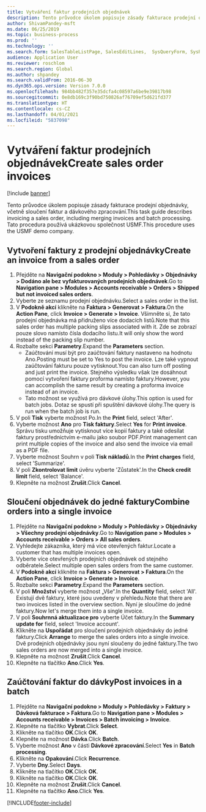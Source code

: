 ```yaml
---
title: Vytváření faktur prodejních objednávek
description: Tento průvodce úkolem popisuje zásady fakturace prodejní objednávky, včetně sloučení faktur a dávkového zpracování.
author: ShivamPandey-msft
ms.date: 06/25/2019
ms.topic: business-process
ms.prod: ''
ms.technology: ''
ms.search.form: SalesTableListPage, SalesEditLines,  SysQueryForm, SysRecurrence
audience: Application User
ms.reviewer: roschlom
ms.search.region: Global
ms.author: shpandey
ms.search.validFrom: 2016-06-30
ms.dyn365.ops.version: Version 7.0.0
ms.openlocfilehash: 984bb482f357e35dcfa4c08597a6be9e39817b98
ms.sourcegitcommit: 0e8db169c3f90bd750826af76709ef5d621fd377
ms.translationtype: HT
ms.contentlocale: cs-CZ
ms.lasthandoff: 04/01/2021
ms.locfileid: "5837098"
---
```

# <a name="create-sales-order-invoices"></a><span data-ttu-id="328d0-103">Vytváření faktur prodejních objednávek</span><span class="sxs-lookup"><span data-stu-id="328d0-103">Create sales order invoices</span></span>

[!include [banner](../../includes/banner.md)]

<span data-ttu-id="328d0-104">Tento průvodce úkolem popisuje zásady fakturace prodejní objednávky, včetně sloučení faktur a dávkového zpracování.</span><span class="sxs-lookup"><span data-stu-id="328d0-104">This task guide describes invoicing a sales order, including merging invoices and batch processing.</span></span> <span data-ttu-id="328d0-105">Tato procedura používá ukázkovou společnost USMF.</span><span class="sxs-lookup"><span data-stu-id="328d0-105">This procedure uses the USMF demo company.</span></span>


## <a name="create-an-invoice-from-a-sales-order"></a><span data-ttu-id="328d0-106">Vytvoření faktury z prodejní objednávky</span><span class="sxs-lookup"><span data-stu-id="328d0-106">Create an invoice from a sales order</span></span>
1. <span data-ttu-id="328d0-107">Přejděte na **Navigační podokno > Moduly > Pohledávky > Objednávky > Dodáno ale bez vyfakturovaných prodejních objednávek**.</span><span class="sxs-lookup"><span data-stu-id="328d0-107">Go to **Navigation pane > Modules > Accounts receivable > Orders > Shipped but not invoiced sales orders**.</span></span>
2. <span data-ttu-id="328d0-108">Vyberte ze seznamu prodejní objednávku.</span><span class="sxs-lookup"><span data-stu-id="328d0-108">Select a sales order in the list.</span></span> 
3. <span data-ttu-id="328d0-109">V **Podokně akcí** klikněte na **Faktura > Generovat > Faktura**.</span><span class="sxs-lookup"><span data-stu-id="328d0-109">On the **Action Pane**, click **Invoice > Generate > Invoice**.</span></span> <span data-ttu-id="328d0-110">Všimněte si, že tato prodejní objednávka má přidruženo více dodacích listů.</span><span class="sxs-lookup"><span data-stu-id="328d0-110">Note that this sales order has multiple packing slips associated with it.</span></span> <span data-ttu-id="328d0-111">Zde se zobrazí pouze slovo <multiple> namísto čísla dodacího listu.</span><span class="sxs-lookup"><span data-stu-id="328d0-111">It will only show the word <multiple> instead of the packing slip number.</span></span>  
4. <span data-ttu-id="328d0-112">Rozbalte sekci **Parametry**.</span><span class="sxs-lookup"><span data-stu-id="328d0-112">Expand the **Parameters** section.</span></span>
    - <span data-ttu-id="328d0-113">Zaúčtování musí být pro zaúčtování faktury nastaveno na hodnotu Ano.</span><span class="sxs-lookup"><span data-stu-id="328d0-113">Posting must be set to Yes to post the invoice.</span></span> <span data-ttu-id="328d0-114">Lze také vypnout zaúčtování fakturu pouze vytisknout.</span><span class="sxs-lookup"><span data-stu-id="328d0-114">You can also turn off posting and just print the invoice.</span></span> <span data-ttu-id="328d0-115">Stejného výsledku však lze dosáhnout pomocí vytvoření faktury proforma namísto faktury.</span><span class="sxs-lookup"><span data-stu-id="328d0-115">However, you can accomplish the same result by creating a proforma invoice instead of an invoice.</span></span>  
    - <span data-ttu-id="328d0-116">Tato možnost se využívá pro dávkové úlohy.</span><span class="sxs-lookup"><span data-stu-id="328d0-116">This option is used for batch jobs.</span></span> <span data-ttu-id="328d0-117">Dotaz se spustí při spuštění dávkové úlohy.</span><span class="sxs-lookup"><span data-stu-id="328d0-117">The query is run when the batch job is run.</span></span>
5. <span data-ttu-id="328d0-118">V poli **Tisk** vyberte možnost Po.</span><span class="sxs-lookup"><span data-stu-id="328d0-118">In the **Print** field, select 'After'.</span></span>
6. <span data-ttu-id="328d0-119">Vyberte možnost **Ano** pro **Tisk faktury**.</span><span class="sxs-lookup"><span data-stu-id="328d0-119">Select **Yes** for **Print invoice**.</span></span> <span data-ttu-id="328d0-120">Správu tisku umožňuje vytisknout více kopií faktury a také odesílat faktury prostřednictvím e-mailu jako soubor PDF.</span><span class="sxs-lookup"><span data-stu-id="328d0-120">Print management can print  multiple copies of the invoice and also send the invoice via email as a PDF file.</span></span>  
7. <span data-ttu-id="328d0-121">Vyberte možnost Souhrn v poli **Tisk nákladů**.</span><span class="sxs-lookup"><span data-stu-id="328d0-121">In the **Print charges** field, select 'Summarize'.</span></span>
8. <span data-ttu-id="328d0-122">V poli **Zkontrolovat limit** úvěru vyberte 'Zůstatek'.</span><span class="sxs-lookup"><span data-stu-id="328d0-122">In the **Check credit limit** field, select 'Balance'.</span></span>
9. <span data-ttu-id="328d0-123">Klepněte na možnost **Zrušit**.</span><span class="sxs-lookup"><span data-stu-id="328d0-123">Click **Cancel**.</span></span>

## <a name="combine-orders-into-a-single-invoice"></a><span data-ttu-id="328d0-124">Sloučení objednávek do jedné faktury</span><span class="sxs-lookup"><span data-stu-id="328d0-124">Combine orders into a single invoice</span></span>
1. <span data-ttu-id="328d0-125">Přejděte na **Navigační podokno > Moduly > Pohledávky > Objednávky > Všechny prodejní objednávky**.</span><span class="sxs-lookup"><span data-stu-id="328d0-125">Go to **Navigation pane > Modules > Accounts receivable > Orders > All sales orders**.</span></span>
2. <span data-ttu-id="328d0-126">Vyhledejte zákazníka, který má více otevřených faktur.</span><span class="sxs-lookup"><span data-stu-id="328d0-126">Locate a customer that has multiple invoices open.</span></span>
3. <span data-ttu-id="328d0-127">Vyberte více otevřených prodejních objednávek od stejného odběratele.</span><span class="sxs-lookup"><span data-stu-id="328d0-127">Select multiple open sales orders from the same customer.</span></span>
4. <span data-ttu-id="328d0-128">V **Podokně akcí** klikněte na **Faktura > Generovat > Faktura**.</span><span class="sxs-lookup"><span data-stu-id="328d0-128">On the **Action Pane**, click **Invoice > Generate > Invoice**.</span></span>
5. <span data-ttu-id="328d0-129">Rozbalte sekci **Parametry**.</span><span class="sxs-lookup"><span data-stu-id="328d0-129">Expand the **Parameters** section.</span></span>
6. <span data-ttu-id="328d0-130">V poli **Množství** vyberte možnost „Vše“.</span><span class="sxs-lookup"><span data-stu-id="328d0-130">In the **Quantity** field, select 'All'.</span></span> <span data-ttu-id="328d0-131">Existují dvě faktury, které jsou uvedeny v přehledu.</span><span class="sxs-lookup"><span data-stu-id="328d0-131">Note that there are two invoices listed in the overview section.</span></span> <span data-ttu-id="328d0-132">Nyní je sloučíme do jedné faktury.</span><span class="sxs-lookup"><span data-stu-id="328d0-132">Now let's merge them into a single invoice.</span></span>  
7. <span data-ttu-id="328d0-133">V poli **Souhrnná aktualizace pro** vyberte Účet faktury.</span><span class="sxs-lookup"><span data-stu-id="328d0-133">In the **Summary update for** field, select 'Invoice account'.</span></span>
8. <span data-ttu-id="328d0-134">Klikněte na **Uspořádat** pro sloučení prodejních objednávky do jedné faktury.</span><span class="sxs-lookup"><span data-stu-id="328d0-134">Click **Arrange** to merge the sales orders into a single invoice.</span></span> <span data-ttu-id="328d0-135">Dvě prodejních objednávky jsou nyní sloučeny do jedné faktury.</span><span class="sxs-lookup"><span data-stu-id="328d0-135">The two sales orders are now merged into a single invoice.</span></span>   
9. <span data-ttu-id="328d0-136">Klepněte na možnost **Zrušit**.</span><span class="sxs-lookup"><span data-stu-id="328d0-136">Click **Cancel**.</span></span>
10. <span data-ttu-id="328d0-137">Klepněte na tlačítko **Ano**.</span><span class="sxs-lookup"><span data-stu-id="328d0-137">Click **Yes**.</span></span>

## <a name="post-invoices-in-a-batch"></a><span data-ttu-id="328d0-138">Zaúčtování faktur do dávky</span><span class="sxs-lookup"><span data-stu-id="328d0-138">Post invoices in a batch</span></span>
1. <span data-ttu-id="328d0-139">Přejděte na **Navigační podokno > Moduly > Pohledávky > Faktury > Dávková fakturace > Faktura**.</span><span class="sxs-lookup"><span data-stu-id="328d0-139">Go to **Navigation pane > Modules > Accounts receivable > Invoices > Batch invoicing > Invoice**.</span></span>
2. <span data-ttu-id="328d0-140">Klepněte na tlačítko **Vybrat**.</span><span class="sxs-lookup"><span data-stu-id="328d0-140">Click **Select**.</span></span>
3. <span data-ttu-id="328d0-141">Klikněte na tlačítko **OK**.</span><span class="sxs-lookup"><span data-stu-id="328d0-141">Click **OK**.</span></span>
4. <span data-ttu-id="328d0-142">Klepněte na možnost **Dávka**.</span><span class="sxs-lookup"><span data-stu-id="328d0-142">Click **Batch**.</span></span>
5. <span data-ttu-id="328d0-143">Vyberte možnost **Ano** v části **Dávkové zpracování**.</span><span class="sxs-lookup"><span data-stu-id="328d0-143">Select **Yes** in **Batch processing**.</span></span>
6. <span data-ttu-id="328d0-144">Klikněte na **Opakování**.</span><span class="sxs-lookup"><span data-stu-id="328d0-144">Click **Recurrence**.</span></span>
7. <span data-ttu-id="328d0-145">Vyberte **Dny**.</span><span class="sxs-lookup"><span data-stu-id="328d0-145">Select **Days**.</span></span>
8. <span data-ttu-id="328d0-146">Klikněte na tlačítko **OK**.</span><span class="sxs-lookup"><span data-stu-id="328d0-146">Click **OK**.</span></span>
9. <span data-ttu-id="328d0-147">Klikněte na tlačítko **OK**.</span><span class="sxs-lookup"><span data-stu-id="328d0-147">Click **OK**.</span></span>
10. <span data-ttu-id="328d0-148">Klepněte na možnost **Zrušit**.</span><span class="sxs-lookup"><span data-stu-id="328d0-148">Click **Cancel**.</span></span>
11. <span data-ttu-id="328d0-149">Klepněte na tlačítko **Ano**.</span><span class="sxs-lookup"><span data-stu-id="328d0-149">Click **Yes**.</span></span>



[!INCLUDE[footer-include](../../../includes/footer-banner.md)]